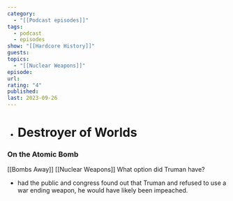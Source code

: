 ```yaml
---
category:
  - "[[Podcast episodes]]"
tags:
  - podcast
  - episodes
show: "[[Hardcore History]]"
guests: 
topics:
  - "[[Nuclear Weapons]]"
episode: 
url: 
rating: "4"
published: 
last: 2023-09-26
---
```

- # Destroyer of Worlds
### On the Atomic Bomb
[[Bombs Away]]
[[Nuclear Weapons]]
What option did Truman have?
- had the public and congress found out that Truman and refused to use a war ending weapon, he would have likely been impeached.

